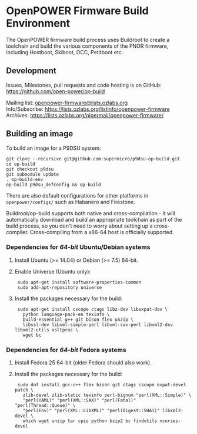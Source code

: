# OpenPOWER Firmware Build Environment

The OpenPOWER firmware build process uses Buildroot to create a toolchain and
build the various components of the PNOR firmware, including Hostboot, Skiboot,
OCC, Petitboot etc.

## Development

Issues, Milestones, pull requests and code hosting is on GitHub:
https://github.com/open-power/op-build

Mailing list: openpower-firmware@lists.ozlabs.org  
Info/Subscribe: https://lists.ozlabs.org/listinfo/openpower-firmware  
Archives: https://lists.ozlabs.org/pipermail/openpower-firmware/

## Building an image

To build an image for a P9DSU system:

```
git clone --recursive git@github.com:supermicro/p9dsu-op-build.git
cd op-build
git checkout p9dsu
git submodule update
. op-build-env
op-build p9dsu_defconfig && op-build
```

There are also default configurations for other platforms in
`openpower/configs/` such as Habanero and Firestone.

Buildroot/op-build supports both native and cross-compilation - it will
automatically download and build an appropriate toolchain as part of the build
process, so you don't need to worry about setting up a
cross-compiler. Cross-compiling from a x86-64 host is officially supported.

### Dependencies for *64-bit* Ubuntu/Debian systems

1. Install Ubuntu (>= 14.04) or Debian (>= 7.5) 64-bit.
2. Enable Universe (Ubuntu only):

        sudo apt-get install software-properties-common
        sudo add-apt-repository universe
3. Install the packages necessary for the build:

        sudo apt-get install cscope ctags libz-dev libexpat-dev \
          python language-pack-en texinfo \
          build-essential g++ git bison flex unzip \
          libssl-dev libxml-simple-perl libxml-sax-perl libxml2-dev libxml2-utils xsltproc \
          wget bc

### Dependencies for *64-bit* Fedora systems

1. Install Fedora 25 64-bit (older Fedora should also work).
2. Install the packages necessary for the build:

        sudo dnf install gcc-c++ flex bison git ctags cscope expat-devel patch \
          zlib-devel zlib-static texinfo perl-bignum "perl(XML::Simple)" \
          "perl(YAML)" "perl(XML::SAX)" "perl(Fatal)" "perl(Thread::Queue)" \
          "perl(Env)" "perl(XML::LibXML)" "perl(Digest::SHA1)" libxml2-devel \
          which wget unzip tar cpio python bzip2 bc findutils ncurses-devel

